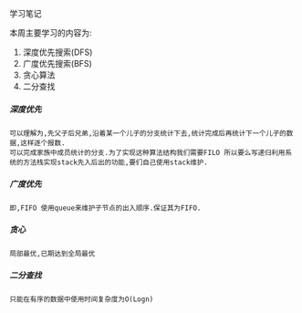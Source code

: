 学习笔记

本周主要学习的内容为:
1. 深度优先搜索(DFS)
2. 广度优先搜索(BFS)
3. 贪心算法
4. 二分查找

##### **深度优先**
```
可以理解为,先父子后兄弟,沿着某一个儿子的分支统计下去,统计完成后再统计下一个儿子的数据,这样逐个报数.
可以完成家族中成员统计的分支.为了实现这种算法结构我们需要FILO 所以要么写递归利用系统的方法栈实现stack先入后出的功能,要们自己使用stack维护.
```
##### **广度优先**
```
即,FIFO 使用queue来维护子节点的出入顺序.保证其为FIFO.
```
##### **贪心**
```
局部最优,已期达到全局最优
```
##### **二分查找**
```
只能在有序的数据中使用时间复杂度为O(Logn)
```